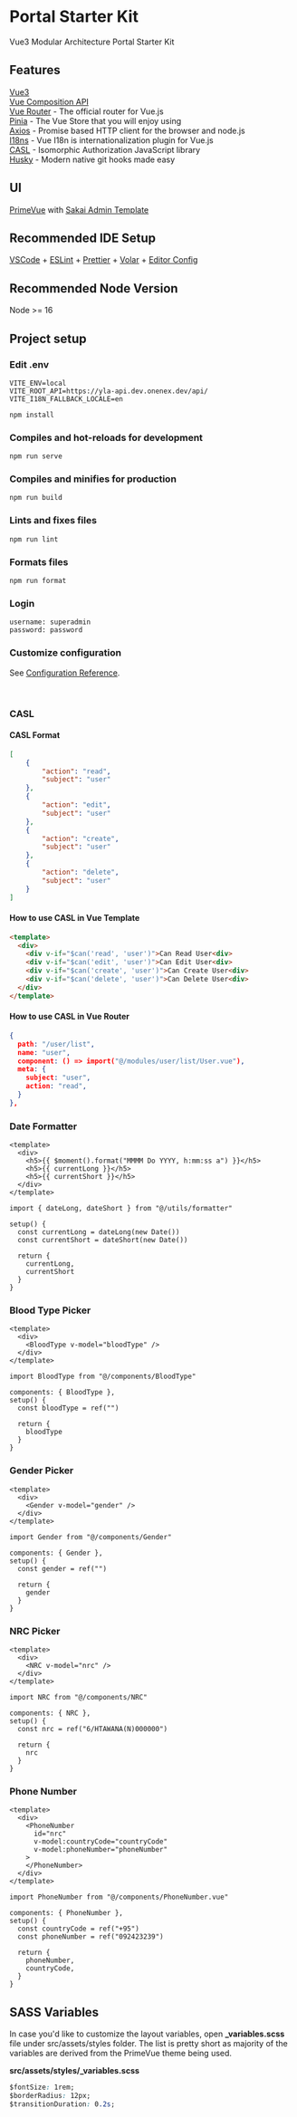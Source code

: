# Portal Starter Kit

Vue3 Modular Architecture Portal Starter Kit

## Features

[Vue3](https://vuejs.org/)<br>
[Vue Composition API](https://vuejs.org/api/composition-api-setup.html)<br>
[Vue Router](https://router.vuejs.org/) - The official router for Vue.js<br>
[Pinia](https://pinia.vuejs.org/) - The Vue Store that you will enjoy using<br>
[Axios](https://axios-http.com/) - Promise based HTTP client for the browser and node.js<br>
[I18ns](https://vue-i18n.intlify.dev/) - Vue I18n is internationalization plugin for Vue.js<br>
[CASL](https://casl.js.org/v6/en/) - Isomorphic Authorization JavaScript library<br>
[Husky](https://typicode.github.io/husky/) - Modern native git hooks made easy<br>

## UI

[PrimeVue](http://www.primefaces.org/primevue/) with [Sakai Admin Template](https://github.com/primefaces/sakai-vue)
<br>

## Recommended IDE Setup

[VSCode](https://code.visualstudio.com/) + [ESLint](https://marketplace.visualstudio.com/items?itemName=dbaeumer.vscode-eslint) + [Prettier](https://marketplace.visualstudio.com/items?itemName=esbenp.prettier-vscode) + [Volar](https://marketplace.visualstudio.com/items?itemName=Vue.volar) + [Editor Config](https://marketplace.visualstudio.com/items?itemName=EditorConfig.EditorConfig)

## Recommended Node Version

Node >= 16
<br>

## Project setup

### Edit .env

```
VITE_ENV=local
VITE_ROOT_API=https://yla-api.dev.onenex.dev/api/
VITE_I18N_FALLBACK_LOCALE=en
```

```
npm install
```

### Compiles and hot-reloads for development

```
npm run serve
```

### Compiles and minifies for production

```
npm run build
```

### Lints and fixes files

```
npm run lint
```

### Formats files

```
npm run format
```

### Login

```
username: superadmin
password: password
```

### Customize configuration

See [Configuration Reference](https://cli.vuejs.org/config/).

<br>

### CASL

#### CASL Format

```json
[
    {
        "action": "read",
        "subject": "user"
    },
    {
        "action": "edit",
        "subject": "user"
    },
    {
        "action": "create",
        "subject": "user"
    },
    {
        "action": "delete",
        "subject": "user"
    }
]
```

#### How to use CASL in Vue Template

```html
<template>
  <div>
    <div v-if="$can('read', 'user')">Can Read User<div>
    <div v-if="$can('edit', 'user')">Can Edit User<div>
    <div v-if="$can('create', 'user')">Can Create User<div>
    <div v-if="$can('delete', 'user')">Can Delete User<div>
  </div>
</template>
```

#### How to use CASL in Vue Router

```json
{
  path: "/user/list",
  name: "user",
  component: () => import("@/modules/user/list/User.vue"),
  meta: {
    subject: "user",
    action: "read",
  }
},
```

### Date Formatter

```html,javascript
<template>
  <div>
    <h5>{{ $moment().format("MMMM Do YYYY, h:mm:ss a") }}</h5>
    <h5>{{ currentLong }}</h5>
    <h5>{{ currentShort }}</h5>
  </div>
</template>

import { dateLong, dateShort } from "@/utils/formatter"

setup() {
  const currentLong = dateLong(new Date())
  const currentShort = dateShort(new Date())

  return {
    currentLong,
    currentShort
  }
}
```

### Blood Type Picker

```html,javascript
<template>
  <div>
    <BloodType v-model="bloodType" />
  </div>
</template>

import BloodType from "@/components/BloodType"

components: { BloodType },
setup() {
  const bloodType = ref("")

  return {
    bloodType
  }
}
```

### Gender Picker

```html,javascript
<template>
  <div>
    <Gender v-model="gender" />
  </div>
</template>

import Gender from "@/components/Gender"

components: { Gender },
setup() {
  const gender = ref("")

  return {
    gender
  }
}
```

### NRC Picker

```html,javascript
<template>
  <div>
    <NRC v-model="nrc" />
  </div>
</template>

import NRC from "@/components/NRC"

components: { NRC },
setup() {
  const nrc = ref("6/HTAWANA(N)000000")

  return {
    nrc
  }
}
```

### Phone Number

```html,javascript
<template>
  <div>
    <PhoneNumber
      id="nrc"
      v-model:countryCode="countryCode"
      v-model:phoneNumber="phoneNumber"
    >
    </PhoneNumber>
  </div>
</template>

import PhoneNumber from "@/components/PhoneNumber.vue"

components: { PhoneNumber },
setup() {
  const countryCode = ref("+95")
  const phoneNumber = ref("092423239")

  return {
    phoneNumber,
    countryCode,
  }
}
```

## SASS Variables

In case you'd like to customize the layout variables, open **\_variables.scss** file under src/assets/styles folder. The list is pretty short as majority of the variables are derived from the PrimeVue theme being used.

**src/assets/styles/\_variables.scss**

```css
$fontSize: 1rem;
$borderRadius: 12px;
$transitionDuration: 0.2s;
```
